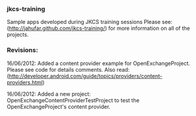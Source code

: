 ### jkcs-training

Sample apps developed during JKCS training sessions
Please see: (http://jahufar.github.com/jkcs-training/) for more information on all of the projects.


### Revisions:

16/06/2012: Added a content provider example for OpenExchangeProject. Please see code for details comments. Also read: (http://developer.android.com/guide/topics/providers/content-providers.html)

16/06/2012: Added a new project: OpenExchangeContentProviderTestProject to test the OpenExchangeProject's content provider.


